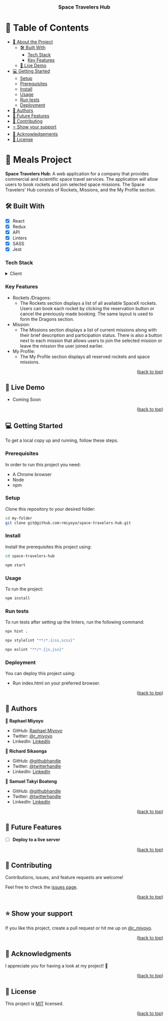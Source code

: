 <a name="readme-top"></a>

<div align="center">
  <h3><b>Space Travelers Hub</b></h3>
</div>

<!-- TABLE OF CONTENTS -->

# 📗 Table of Contents

- [📖 About the Project](#about-project)
  - [🛠 Built With](#built-with)
    - [Tech Stack](#tech-stack)
    - [Key Features](#key-features)
  - [🚀 Live Demo](#live-demo)
- [💻 Getting Started](#getting-started)
  - [Setup](#setup)
  - [Prerequisites](#prerequisites)
  - [Install](#install)
  - [Usage](#usage)
  - [Run tests](#run-tests)
  - [Deployment](#deployment)
- [👥 Authors](#authors)
- [🔭 Future Features](#future-features)
- [🤝 Contributing](#contributing)
- [⭐️ Show your support](#support)
- [🙏 Acknowledgements](#acknowledgements)
- [📝 License](#license)

<!-- PROJECT DESCRIPTION -->

# 📖 Meals Project <a name="about-project"></a>

**Space Travelers Hub:** A web application for a company that provides commercial and scientific space travel services. The application will allow users to book rockets and join selected space missions. The Space Travelers' Hub consists of Rockets, Missions, and the My Profile section.

## 🛠 Built With <a name="built-with"></a>
- [x] React
- [x] Redux
- [x] API
- [x] Linters
- [x] SASS
- [x] Jest

### Tech Stack <a name="tech-stack"></a>

<details>
  <summary>Client</summary>
  <ul>
    <li><a href="https://developer.mozilla.org/en-US/docs/Web/HTML">HTML</a></li>
    <li><a href="https://developer.mozilla.org/en-US/docs/Web/CSS">CSS</a></li>
    <li><a href="https://www.javascript.com/">ES6</a></li>
    <li><a href="https://webpack.js.org/">Webpack</a></li>
    <li><a href="https://react.dev/">React</a></li>
  </ul>
</details>
<!-- Features -->

### Key Features <a name="key-features"></a>

- Rockets /Dragons:
  - The Rockets section displays a list of all available SpaceX rockets. Users can book each rocket by clicking the reservation button or cancel the previously made booking. The same layout is used to form the Dragons section.
- Mission:
  - The Missions section displays a list of current missions along with their brief description and participation status. There is also a button next to each mission that allows users to join the selected mission or leave the mission the user joined earlier.
- My Profile:
  - The My Profile section displays all reserved rockets and space missions.

<!-- ![Screenshot](./images/Screenshot%202.png) -->
<p align="right">(<a href="#readme-top">back to top</a>)</p>

<!-- LIVE DEMO -->

## 🚀 Live Demo <a name="live-demo"></a>

- Coming Soon

<p align="right">(<a href="#readme-top">back to top</a>)</p>

<!-- GETTING STARTED -->

## 💻 Getting Started <a name="getting-started"></a>

To get a local copy up and running, follow these steps.

### Prerequisites

In order to run this project you need:

- A Chrome browser
- Node
- npm

### Setup

Clone this repository to your desired folder:


```sh
cd my-folder
git clone git@github.com:rmiyoyo/space-travelers-hub.git
```

### Install

Install the prerequisites this project using:

```sh
cd space-travelers-hub
```
```bash
npm start
```

### Usage

To run the project:

```bash
npm install
```

### Run tests

To run tests after setting up the linters, run the following command:

```sh
npx hint .
```
```sh
npx stylelint "**/*.{css,scss}"
```
```bash
npx eslint "**/*.{js,jsx}"
```

<!--
Example command:

```sh
  bin/rails test test/models/article_test.rb
```
--->

### Deployment

You can deploy this project using:

- Run index.html on your preferred browser.

<!--
Example:

```sh

```
 -->

<p align="right">(<a href="#readme-top">back to top</a>)</p>

<!-- AUTHORS -->

## 👥 Authors <a name="authors"></a>

👤 **Raphael Miyoyo**

- GitHub: [Raphael Miyoyo](https://github.com/rmiyoyo)
- Twitter: [@r_miyoyo](https://twitter.com/r_miyoyo)
- LinkedIn: [LinkedIn](https://linkedin.com/in/raphael-miyoyo)

👤 **Richard Sikaonga**

- GitHub: [@githubhandle](https://github.com/richie1988)
- Twitter: [@twitterhandle](https://twitter.com/RichieSikaonga)
- LinkedIn: [LinkedIn](https://www.linkedin.com/in/richard-sikaonga-039940275/)

👤 **Samuel Takyi Boateng**

- GitHub: [@githubhandle](https://github.com/SamuelTakyiBoateng)
- Twitter: [@twitterhandle](https://twitter.com/SamuelTakyiBoateng)
- LinkedIn: [LinkedIn](https://www.linkedin.com/in/SamuelTakyiBoateng/)

<p align="right">(<a href="#readme-top">back to top</a>)</p>

<!-- FUTURE FEATURES -->

## 🔭 Future Features <a name="future-features"></a>

- [ ] **Deploy to a live server**

<p align="right">(<a href="#readme-top">back to top</a>)</p>

<!-- CONTRIBUTING -->

## 🤝 Contributing <a name="contributing"></a>

Contributions, issues, and feature requests are welcome!

Feel free to check the [issues page](../../issues/).

<p align="right">(<a href="#readme-top">back to top</a>)</p>

<!-- SUPPORT -->

## ⭐️ Show your support <a name="support"></a>

If you like this project, create a pull request or hit me up on [@r_miyoyo](https://twitter.com/r_miyoyo).

<p align="right">(<a href="#readme-top">back to top</a>)</p>

<!-- ACKNOWLEDGEMENTS -->

## 🙏 Acknowledgments <a name="acknowledgements"></a>

I appreciate you for having a look at my project! :100:

<p align="right">(<a href="#readme-top">back to top</a>)</p>

<!-- LICENSE -->

## 📝 License <a name="license"></a>

This project is [MIT](./LICENSE) licensed. </br>

<p align="right">(<a href="#readme-top">back to top</a>)</p>
